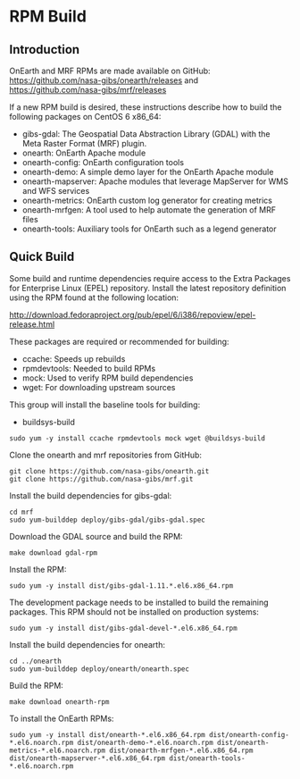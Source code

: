 # RPM Build

## Introduction

OnEarth and MRF RPMs are made available on GitHub: https://github.com/nasa-gibs/onearth/releases and https://github.com/nasa-gibs/mrf/releases

If a new RPM build is desired, these instructions describe how to build the following packages on CentOS 6 x86_64:

* gibs-gdal: The Geospatial Data Abstraction Library (GDAL) with the Meta Raster Format (MRF) plugin.
* onearth: OnEarth Apache module
* onearth-config: OnEarth configuration tools
* onearth-demo: A simple demo layer for the OnEarth Apache module
* onearth-mapserver: Apache modules that leverage MapServer for WMS and WFS services
* onearth-metrics: OnEarth custom log generator for creating metrics
* onearth-mrfgen: A tool used to help automate the generation of MRF files
* onearth-tools: Auxiliary tools for OnEarth such as a legend generator

## Quick Build

Some build and runtime dependencies require access to the Extra Packages for Enterprise Linux (EPEL) repository. Install the latest repository definition using the RPM found at the following location:

http://download.fedoraproject.org/pub/epel/6/i386/repoview/epel-release.html

These packages are required or recommended for building:

* ccache: Speeds up rebuilds
* rpmdevtools: Needed to build RPMs
* mock: Used to verify RPM build dependencies
* wget: For downloading upstream sources

This group will install the baseline tools for building:

* buildsys-build

```Shell
sudo yum -y install ccache rpmdevtools mock wget @buildsys-build
```

Clone the onearth and mrf repositories from GitHub:

```Shell
git clone https://github.com/nasa-gibs/onearth.git
git clone https://github.com/nasa-gibs/mrf.git
```

Install the build dependencies for gibs-gdal:

```Shell
cd mrf
sudo yum-builddep deploy/gibs-gdal/gibs-gdal.spec
```

Download the GDAL source and build the RPM:

```Shell
make download gdal-rpm
```

Install the RPM:

```Shell
sudo yum -y install dist/gibs-gdal-1.11.*.el6.x86_64.rpm
```

The development package needs to be installed to build the remaining packages. This RPM should not be installed on production systems:

```Shell
sudo yum -y install dist/gibs-gdal-devel-*.el6.x86_64.rpm 
```

Install the build dependencies for onearth:

```Shell
cd ../onearth
sudo yum-builddep deploy/onearth/onearth.spec
```

Build the RPM:

```Shell
make download onearth-rpm
```

To install the OnEarth RPMs:

```Shell
sudo yum -y install dist/onearth-*.el6.x86_64.rpm dist/onearth-config-*.el6.noarch.rpm dist/onearth-demo-*.el6.noarch.rpm dist/onearth-metrics-*.el6.noarch.rpm dist/onearth-mrfgen-*.el6.x86_64.rpm dist/onearth-mapserver-*.el6.x86_64.rpm dist/onearth-tools-*.el6.noarch.rpm
```
